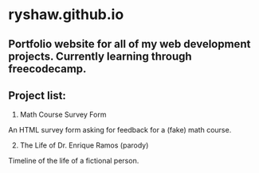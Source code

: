 # ryshaw.github.io

## Portfolio website for all of my web development projects. Currently learning through freecodecamp.

## Project list:

1. Math Course Survey Form

An HTML survey form asking for feedback for a (fake) math course.

2. The Life of Dr. Enrique Ramos (parody)

Timeline of the life of a fictional person.
